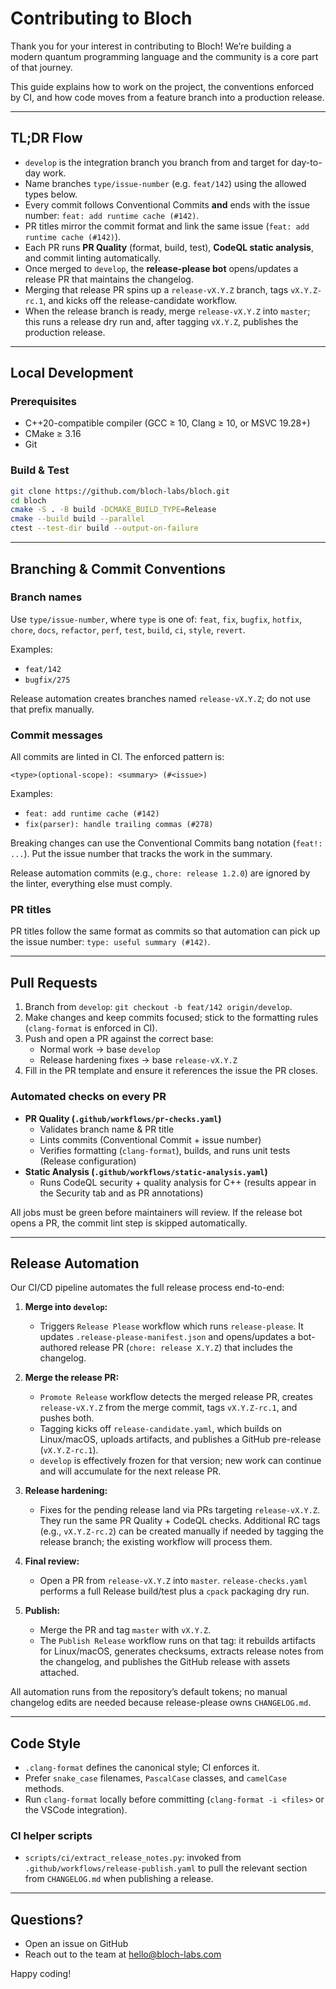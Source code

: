 # Contributing to Bloch

Thank you for your interest in contributing to Bloch! We’re building a modern quantum programming language and the community is a core part of that journey.

This guide explains how to work on the project, the conventions enforced by CI, and how code moves from a feature branch into a production release.

---

## TL;DR Flow
- `develop` is the integration branch you branch from and target for day-to-day work.
- Name branches `type/issue-number` (e.g. `feat/142`) using the allowed types below.
- Every commit follows Conventional Commits **and** ends with the issue number: `feat: add runtime cache (#142)`.
- PR titles mirror the commit format and link the same issue (`feat: add runtime cache (#142)`).
- Each PR runs **PR Quality** (format, build, test), **CodeQL static analysis**, and commit linting automatically.
- Once merged to `develop`, the **release-please bot** opens/updates a release PR that maintains the changelog.
- Merging that release PR spins up a `release-vX.Y.Z` branch, tags `vX.Y.Z-rc.1`, and kicks off the release-candidate workflow.
- When the release branch is ready, merge `release-vX.Y.Z` into `master`; this runs a release dry run and, after tagging `vX.Y.Z`, publishes the production release.

---

## Local Development

### Prerequisites
- C++20-compatible compiler (GCC ≥ 10, Clang ≥ 10, or MSVC 19.28+)
- CMake ≥ 3.16
- Git

### Build & Test
```bash
git clone https://github.com/bloch-labs/bloch.git
cd bloch
cmake -S . -B build -DCMAKE_BUILD_TYPE=Release
cmake --build build --parallel
ctest --test-dir build --output-on-failure
```

---

## Branching & Commit Conventions

### Branch names
Use `type/issue-number`, where `type` is one of:
`feat`, `fix`, `bugfix`, `hotfix`, `chore`, `docs`, `refactor`, `perf`, `test`, `build`, `ci`, `style`, `revert`.

Examples:
- `feat/142`
- `bugfix/275`

Release automation creates branches named `release-vX.Y.Z`; do not use that prefix manually.

### Commit messages
All commits are linted in CI. The enforced pattern is:
```
<type>(optional-scope): <summary> (#<issue>)
```
Examples:
- `feat: add runtime cache (#142)`
- `fix(parser): handle trailing commas (#278)`

Breaking changes can use the Conventional Commits bang notation (`feat!: ...`). Put the issue number that tracks the work in the summary.

Release automation commits (e.g., `chore: release 1.2.0`) are ignored by the linter, everything else must comply.

### PR titles
PR titles follow the same format as commits so that automation can pick up the issue number: `type: useful summary (#142)`.

---

## Pull Requests
1. Branch from `develop`: `git checkout -b feat/142 origin/develop`.
2. Make changes and keep commits focused; stick to the formatting rules (`clang-format` is enforced in CI).
3. Push and open a PR against the correct base:
   - Normal work → base `develop`
   - Release hardening fixes → base `release-vX.Y.Z`
4. Fill in the PR template and ensure it references the issue the PR closes.

### Automated checks on every PR
- **PR Quality (`.github/workflows/pr-checks.yaml`)**
  - Validates branch name & PR title
  - Lints commits (Conventional Commit + issue number)
  - Verifies formatting (`clang-format`), builds, and runs unit tests (Release configuration)
- **Static Analysis (`.github/workflows/static-analysis.yaml`)**
  - Runs CodeQL security + quality analysis for C++ (results appear in the Security tab and as PR annotations)

All jobs must be green before maintainers will review. If the release bot opens a PR, the commit lint step is skipped automatically.

---

## Release Automation
Our CI/CD pipeline automates the full release process end-to-end:

1. **Merge into `develop`:**
   - Triggers `Release Please` workflow which runs `release-please`. It updates `.release-please-manifest.json` and opens/updates a bot-authored release PR (`chore: release X.Y.Z`) that includes the changelog.

2. **Merge the release PR:**
   - `Promote Release` workflow detects the merged release PR, creates `release-vX.Y.Z` from the merge commit, tags `vX.Y.Z-rc.1`, and pushes both.
   - Tagging kicks off `release-candidate.yaml`, which builds on Linux/macOS, uploads artifacts, and publishes a GitHub pre-release (`vX.Y.Z-rc.1`).
   - `develop` is effectively frozen for that version; new work can continue and will accumulate for the next release PR.

3. **Release hardening:**
   - Fixes for the pending release land via PRs targeting `release-vX.Y.Z`. They run the same PR Quality + CodeQL checks. Additional RC tags (e.g., `vX.Y.Z-rc.2`) can be created manually if needed by tagging the release branch; the existing workflow will process them.

4. **Final review:**
   - Open a PR from `release-vX.Y.Z` into `master`. `release-checks.yaml` performs a full Release build/test plus a `cpack` packaging dry run.

5. **Publish:**
   - Merge the PR and tag `master` with `vX.Y.Z`.
   - The `Publish Release` workflow runs on that tag: it rebuilds artifacts for Linux/macOS, generates checksums, extracts release notes from the changelog, and publishes the GitHub release with assets attached.

All automation runs from the repository’s default tokens; no manual changelog edits are needed because release-please owns `CHANGELOG.md`.

---

## Code Style
- `.clang-format` defines the canonical style; CI enforces it.
- Prefer `snake_case` filenames, `PascalCase` classes, and `camelCase` methods.
- Run `clang-format` locally before committing (`clang-format -i <files>` or the VSCode integration).

### CI helper scripts
- `scripts/ci/extract_release_notes.py`: invoked from `.github/workflows/release-publish.yaml` to pull the relevant section from `CHANGELOG.md` when publishing a release.

---

## Questions?
- Open an issue on GitHub
- Reach out to the team at [hello@bloch-labs.com](mailto:hello@bloch-labs.com)

Happy coding!

